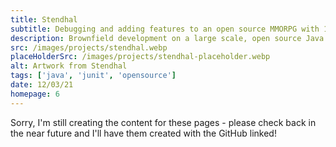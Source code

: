 ```yaml
---
title: Stendhal
subtitle: Debugging and adding features to an open source MMORPG with 10,000 lines of code
description: Brownfield development on a large scale, open source Java codebase. Improved my ability to navigate, and understand others' code while realising some of the advantages of test-driven development.
src: /images/projects/stendhal.webp
placeHolderSrc: /images/projects/stendhal-placeholder.webp
alt: Artwork from Stendhal
tags: ['java', 'junit', 'opensource']
date: 12/03/21
homepage: 6
---
```


Sorry, I'm still creating the content for these pages - please check back in the near future and I'll have them created with the GitHub linked!
